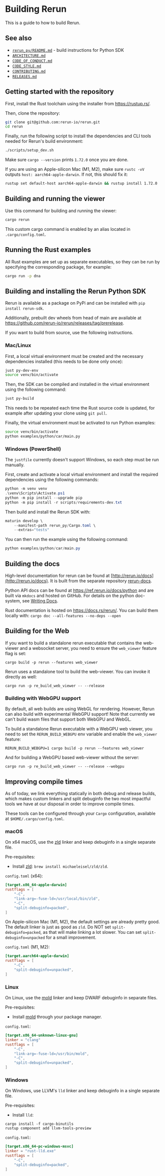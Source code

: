 # Building Rerun
This is a guide to how to build Rerun.


## See also
* [`rerun_py/README.md`](rerun_py/README.md) - build instructions for Python SDK
* [`ARCHITECTURE.md`](ARCHITECTURE.md)
* [`CODE_OF_CONDUCT.md`](CODE_OF_CONDUCT.md)
* [`CODE_STYLE.md`](CODE_STYLE.md)
* [`CONTRIBUTING.md`](CONTRIBUTING.md)
* [`RELEASES.md`](RELEASES.md)


## Getting started with the repository

First, install the Rust toolchain using the installer from <https://rustup.rs/>.

Then, clone the repository:
```sh
git clone git@github.com:rerun-io/rerun.git
cd rerun
```

Finally, run the following script to install the dependencies and CLI tools needed for Rerun's build environment:

```sh
./scripts/setup_dev.sh
```

Make sure `cargo --version` prints `1.72.0` once you are done.

If you are using an Apple-silicon Mac (M1, M2), make sure `rustc -vV` outputs `host: aarch64-apple-darwin`. If not, this should fix it:

```sh
rustup set default-host aarch64-apple-darwin && rustup install 1.72.0
```

## Building and running the viewer

Use this command for building and running the viewer:

```sh
cargo rerun
```

This custom cargo command is enabled by an alias located in `.cargo/config.toml`.


## Running the Rust examples

All Rust examples are set up as separate executables, so they can be run by specifying the corresponding package, for example:

```sh
cargo run -p dna
```


## Building and installing the Rerun Python SDK

Rerun is available as a package on PyPi and can be installed with `pip install rerun-sdk`.

Additionally, prebuilt dev wheels from head of main are available at <https://github.com/rerun-io/rerun/releases/tag/prerelease>.

If you want to build from source, use the following instructions.

### Mac/Linux

First, a local virtual environment must be created and the necessary dependencies installed (this needs to be done only once):

```sh
just py-dev-env
source venv/bin/activate
```

Then, the SDK can be compiled and installed in the virtual environment using the following command:

```sh
just py-build
```

This needs to be repeated each time the Rust source code is updated, for example after updating your clone using `git pull`.

Finally, the virtual environment must be activated to run Python examples:

```sh
source venv/bin/activate
python examples/python/car/main.py
```

### Windows (PowerShell)

The `justfile` currently doesn't support Windows, so each step must be run manually.

First, create and activate a local virtual environment and install the required dependencies using the following commands:

```ps1
python -m venv venv
.\venv\Scripts\Activate.ps1
python -m pip install --upgrade pip
python -m pip install -r scripts/requirements-dev.txt
```

Then build and install the Rerun SDK with:

```ps1
maturin develop \
    --manifest-path rerun_py/Cargo.toml \
    --extras="tests"
```

You can then run the example using the following command:

```ps1
python examples/python/car/main.py
```

## Building the docs

High-level documentation for rerun can be found at [http://rerun.io/docs](http://rerun.io/docs). It is built from the separate repository [rerun-docs](https://github.com/rerun-io/rerun-docs).

Python API docs can be found at <https://ref.rerun.io/docs/python> and are built via `mkdocs` and hosted on GitHub. For details on the python doc-system, see [Writing Docs](https://github.com/rerun-io/rerun/blob/main/rerun_py/docs/writing_docs.md).

Rust documentation is hosted on <https://docs.rs/rerun/>. You can build them locally with: `cargo doc --all-features --no-deps --open`


## Building for the Web

If you want to build a standalone rerun executable that contains the web-viewer and a websocket server,
you need to ensure the `web_viewer` feature flag is set:
```
cargo build -p rerun --features web_viewer
```

Rerun uses a standalone tool to build the web-viewer. You can invoke it directly as well:
```
cargo run -p re_build_web_viewer -- --release
```


### Building with WebGPU support

By default, all web builds are using WebGL for rendering.
However, Rerun can also build with experimental WebGPU support!
Note that currently we can't build wasm files that support both WebGPU and WebGL.

To build a standalone Rerun executable with a WebGPU web viewer, you need to set
the `RERUN_BUILD_WEBGPU` env variable and enable the  `web_viewer` feature:
```
RERUN_BUILD_WEBGPU=1 cargo build -p rerun --features web_viewer
```

And for building a WebGPU based web-viewer without the server:
```
cargo run -p re_build_web_viewer -- --release --webgpu
```

## Improving compile times

As of today, we link everything statically in both debug and release builds, which makes custom linkers and split debuginfo the two most impactful tools we have at our disposal in order to improve compile times.

These tools can be configured through your `Cargo` configuration, available at `$HOME/.cargo/config.toml`.

### macOS

On x64 macOS, use the [zld](https://github.com/michaeleisel/zld) linker and keep debuginfo in a single separate file.

Pre-requisites:
- Install [zld](https://github.com/michaeleisel/zld): `brew install michaeleisel/zld/zld`.

`config.toml` (x64):
```toml
[target.x86_64-apple-darwin]
rustflags = [
    "-C",
    "link-arg=-fuse-ld=/usr/local/bin/zld",
    "-C",
    "split-debuginfo=packed",
]
```

On Apple-silicon Mac (M1, M2), the default settings are already pretty good. The default linker is just as good as `zld`. Do NOT set `split-debuginfo=packed`, as that will make linking a lot slower. You can set `split-debuginfo=unpacked` for a small improvement.

`config.toml` (M1, M2):
```toml
[target.aarch64-apple-darwin]
rustflags = [
    "-C",
    "split-debuginfo=unpacked",
]
```

### Linux

On Linux, use the [mold](https://github.com/rui314/mold) linker and keep DWARF debuginfo in separate files.

Pre-requisites:
- Install [mold](https://github.com/rui314/mold) through your package manager.

`config.toml`:
```toml
[target.x86_64-unknown-linux-gnu]
linker = "clang"
rustflags = [
    "-C",
    "link-arg=-fuse-ld=/usr/bin/mold",
    "-C",
    "split-debuginfo=unpacked",
]
```

### Windows

On Windows, use LLVM's `lld` linker and keep debuginfo in a single separate file.

Pre-requisites:
- Install `lld`:
```
cargo install -f cargo-binutils
rustup component add llvm-tools-preview
```

`config.toml`:
```toml
[target.x86_64-pc-windows-msvc]
linker = "rust-lld.exe"
rustflags = [
    "-C",
    "split-debuginfo=packed",
]
```
